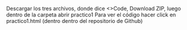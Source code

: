 Descargar los tres archivos, donde dice <>Code, Download ZIP, luego dentro de la carpeta abrir practico1
Para ver el código hacer click en practico1.html (dentro dentro del repositorio de Github) 
